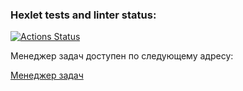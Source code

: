 ### Hexlet tests and linter status:
[![Actions Status](https://github.com/Xequrt/python-project-52/actions/workflows/hexlet-check.yml/badge.svg)](https://github.com/Xequrt/python-project-52/actions)

Менеджер задач доступен по следующему адресу:

[Менеджер задач](https://task-manager-hik7.onrender.com/)